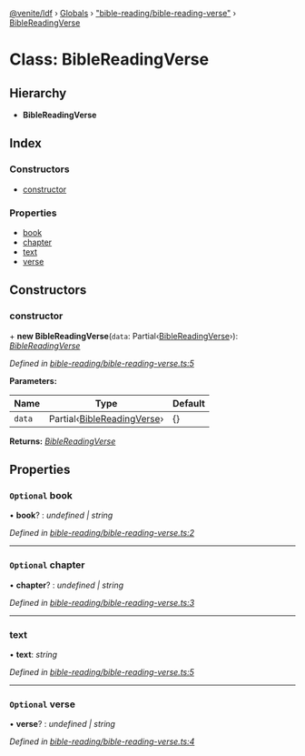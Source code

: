 [@venite/ldf](../README.md) › [Globals](../globals.md) › ["bible-reading/bible-reading-verse"](../modules/_bible_reading_bible_reading_verse_.md) › [BibleReadingVerse](_bible_reading_bible_reading_verse_.biblereadingverse.md)

# Class: BibleReadingVerse

## Hierarchy

* **BibleReadingVerse**

## Index

### Constructors

* [constructor](_bible_reading_bible_reading_verse_.biblereadingverse.md#constructor)

### Properties

* [book](_bible_reading_bible_reading_verse_.biblereadingverse.md#optional-book)
* [chapter](_bible_reading_bible_reading_verse_.biblereadingverse.md#optional-chapter)
* [text](_bible_reading_bible_reading_verse_.biblereadingverse.md#text)
* [verse](_bible_reading_bible_reading_verse_.biblereadingverse.md#optional-verse)

## Constructors

###  constructor

\+ **new BibleReadingVerse**(`data`: Partial‹[BibleReadingVerse](_bible_reading_bible_reading_verse_.biblereadingverse.md)›): *[BibleReadingVerse](_bible_reading_bible_reading_verse_.biblereadingverse.md)*

*Defined in [bible-reading/bible-reading-verse.ts:5](https://github.com/gbj/venite/blob/cfa2644b/ldf/src/bible-reading/bible-reading-verse.ts#L5)*

**Parameters:**

Name | Type | Default |
------ | ------ | ------ |
`data` | Partial‹[BibleReadingVerse](_bible_reading_bible_reading_verse_.biblereadingverse.md)› | {} |

**Returns:** *[BibleReadingVerse](_bible_reading_bible_reading_verse_.biblereadingverse.md)*

## Properties

### `Optional` book

• **book**? : *undefined | string*

*Defined in [bible-reading/bible-reading-verse.ts:2](https://github.com/gbj/venite/blob/cfa2644b/ldf/src/bible-reading/bible-reading-verse.ts#L2)*

___

### `Optional` chapter

• **chapter**? : *undefined | string*

*Defined in [bible-reading/bible-reading-verse.ts:3](https://github.com/gbj/venite/blob/cfa2644b/ldf/src/bible-reading/bible-reading-verse.ts#L3)*

___

###  text

• **text**: *string*

*Defined in [bible-reading/bible-reading-verse.ts:5](https://github.com/gbj/venite/blob/cfa2644b/ldf/src/bible-reading/bible-reading-verse.ts#L5)*

___

### `Optional` verse

• **verse**? : *undefined | string*

*Defined in [bible-reading/bible-reading-verse.ts:4](https://github.com/gbj/venite/blob/cfa2644b/ldf/src/bible-reading/bible-reading-verse.ts#L4)*
